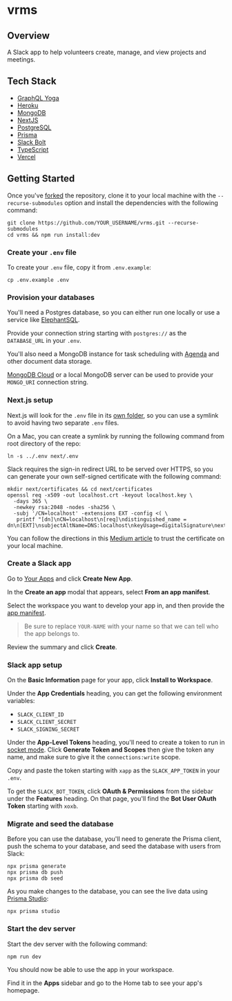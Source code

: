 # vrms

## Overview

A Slack app to help volunteers create, manage, and view projects and meetings.

## Tech Stack

- [GraphQL Yoga](https://www.graphql-yoga.com/)
- [Heroku](https://www.heroku.com/)
- [MongoDB](https://github.com/mongodb/node-mongodb-native)
- [NextJS](https://nextjs.org/)
- [PostgreSQL](https://www.postgresql.org/)
- [Prisma](https://www.prisma.io/)
- [Slack Bolt](https://slack.dev/bolt-js/tutorial/getting-started)
- [TypeScript](https://www.typescriptlang.org/)
- [Vercel](https://vercel.com/)

## Getting Started

Once you've [forked](https://github.com/tmshkr/vrms/fork) the repository,
clone it to your local machine with the `--recurse-submodules` option and
install the dependencies with the following command:

```
git clone https://github.com/YOUR_USERNAME/vrms.git --recurse-submodules
cd vrms && npm run install:dev
```

### Create your `.env` file

To create your `.env` file, copy it from `.env.example`:

```
cp .env.example .env
```

### Provision your databases

You'll need a Postgres database, so you can either run one locally
or use a service like [ElephantSQL](https://www.elephantsql.com/).

Provide your connection string starting with `postgres://` as the `DATABASE_URL` in your `.env`.

You'll also need a MongoDB instance for task scheduling with [Agenda](https://github.com/agenda/agenda)
and other document data storage.

[MongoDB Cloud](https://www.mongodb.com/cloud) or a local MongoDB server
can be used to provide your `MONGO_URI` connection string.

### Next.js setup

Next.js will look for the `.env` file in its [own folder](./next), so you can use a symlink to
avoid having two separate `.env` files.

On a Mac, you can create a symlink by running the following command from root directory of the repo:

```
ln -s ../.env next/.env
```

Slack requires the sign-in redirect URL to be served over HTTPS,
so you can generate your own self-signed certificate with the following command:

```
mkdir next/certificates && cd next/certificates
openssl req -x509 -out localhost.crt -keyout localhost.key \
  -days 365 \
  -newkey rsa:2048 -nodes -sha256 \
  -subj '/CN=localhost' -extensions EXT -config <( \
   printf "[dn]\nCN=localhost\n[req]\ndistinguished_name = dn\n[EXT]\nsubjectAltName=DNS:localhost\nkeyUsage=digitalSignature\nextendedKeyUsage=serverAuth")
```

You can follow the directions in this [Medium article](https://medium.com/@greg.farrow1/nextjs-https-for-a-local-dev-server-98bb441eabd7) to trust the certificate on your local machine.

### Create a Slack app

Go to [Your Apps](https://api.slack.com/apps) and click **Create New App**.

In the **Create an app** modal that appears, select **From an app manifest**.

Select the workspace you want to develop your app in, and then provide the [app manifest](./slackbot/app-manifest.yaml).

> Be sure to replace `YOUR-NAME` with your name so that we can tell who the app belongs to.

Review the summary and click **Create**.

### Slack app setup

On the **Basic Information** page for your app, click **Install to Workspace**.

Under the **App Credentials** heading, you can get the following environment variables:

- `SLACK_CLIENT_ID`
- `SLACK_CLIENT_SECRET`
- `SLACK_SIGNING_SECRET`

Under the **App-Level Tokens** heading, you'll need to create a token to run in [socket mode](https://api.slack.com/apis/connections/socket). Click **Generate Token and Scopes** then give the token any name, and make sure to give it the `connections:write` scope.

Copy and paste the token starting with `xapp` as the `SLACK_APP_TOKEN` in your `.env`.

To get the `SLACK_BOT_TOKEN`, click **OAuth & Permissions** from the sidebar under the **Features** heading.
On that page, you'll find the **Bot User OAuth Token** starting with `xoxb`.

### Migrate and seed the database

Before you can use the database, you'll need to generate the Prisma client, push the schema to your database, and seed the database with users from Slack:

```
npx prisma generate
npx prisma db push
npx prisma db seed
```

As you make changes to the database, you can see the live data using [Prisma Studio](https://www.prisma.io/studio):

```
npx prisma studio
```

### Start the dev server

Start the dev server with the following command:

```
npm run dev
```

You should now be able to use the app in your workspace.

Find it in the **Apps** sidebar and go to the Home tab to see your app's homepage.

